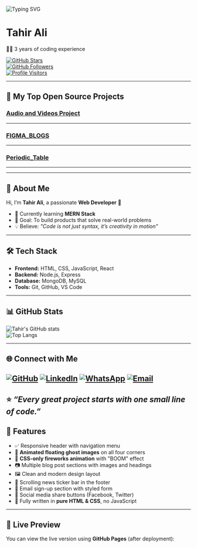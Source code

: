 ![Typing SVG](https://readme-typing-svg.herokuapp.com?font=Fira+Code&size=28&duration=3000&pause=1000&color=36BCF7&center=true&vCenter=true&width=800&lines=✨+I+am+Tahir+Ali;💻+Web+Developer+%7C+Full+Stack+Learner;🚀+Crafting+beautiful+and+scalable+apps;🌐+Turning+ideas+into+digital+reality)
# Tahir Ali

👨‍💻 3 years of coding experience  
 
[![GitHub Stars](https://img.shields.io/github/stars/TahirAli?affiliations=OWNER&style=for-the-badge&logo=github&color=brightgreen)](https://github.com/MRDAVIL1)  
[![GitHub Followers](https://img.shields.io/github/followers/TahirAli?style=for-the-badge&logo=github&color=blue)](https://github.com/MRDAVIL1)  
[![Profile Visitors](https://komarev.com/ghpvc/?username=MRDAVIL1&style=for-the-badge&color=purple)](https://github.com/MRDAVIL1)  

---

## 📘 My Top Open Source Projects  

### [Audio and Videos Project](https://github.com/MRDAVIL1/Tahir-Web-Craft)  
---

### [FIGMA_BLOGS](https://github.com/MRDAVIL1/Figma_Blog)
---

### [Periodic_Table](https://github.com/MRDAVIL1/Periodic_AtomicUI) 
---
---

## 👋 About Me
Hi, I’m **Tahir Ali**, a passionate **Web Developer** 🚀  
- 🌱 Currently learning **MERN Stack**  
- 🎯 Goal: To build products that solve real-world problems  
- 💡 Believe: *"Code is not just syntax, it’s creativity in motion"*  

---

## 🛠️ Tech Stack
- **Frontend:** HTML, CSS, JavaScript, React  
- **Backend:** Node.js, Express  
- **Database:** MongoDB, MySQL  
- **Tools:** Git, GitHub, VS Code  

---

## 📊 GitHub Stats
![Tahir's GitHub stats](https://github-readme-stats.vercel.app/api?username=MRDAVIL1&show_icons=true&theme=tokyonight)  
![Top Langs](https://github-readme-stats.vercel.app/api/top-langs/?username=MRDAVIL1&layout=compact&theme=tokyonight)  

---

## 🌐 Connect with Me
[![GitHub](https://img.shields.io/badge/GitHub-000?style=for-the-badge&logo=github&logoColor=white)](https://github.com/MRDAVIL1) 
[![LinkedIn](https://img.shields.io/badge/LinkedIn-blue?logo=linkedin&logoColor=white)](http://www.linkedin.com/in/tahir-web-craft-87b711383)
[![WhatsApp](https://img.shields.io/badge/WhatsApp-25D366?logo=whatsapp&logoColor=white)](https://wa.me/923173916773)
[![Email](https://img.shields.io/badge/Email-D14836?logo=gmail&logoColor=white)](mailto:ta7437892@gmail.com) 
---

⭐ *“Every great project starts with one small line of code.”*
---

## 📌 Features

- ✅ Responsive header with navigation menu  
- 👻 **Animated floating ghost images** on all four corners  
- 🎇 **CSS-only fireworks animation** with "BOOM" effect  
- 📷 Multiple blog post sections with images and headings  
- 🖼️ Clean and modern design layout  
- 🔄 Scrolling news ticker bar in the footer  
- 📧 Email sign-up section with styled form  
- 🔗 Social media share buttons (Facebook, Twitter)  
- 🧠 Fully written in **pure HTML & CSS**, no JavaScript
---

## 🚀 Live Preview

You can view the live version using **GitHub Pages** (after deployment):



